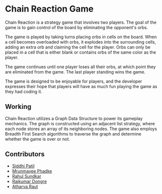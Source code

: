 # Chain Reaction Game
Chain Reaction is a strategy game that involves two players. The goal of the game is to gain control of the board by eliminating the opponent's orbs.

The game is played by taking turns placing orbs in cells on the board. When a cell becomes overloaded with orbs, it explodes into the surrounding cells, adding an extra orb and claiming the cell for the player. Orbs can only be placed in a cell that is either blank or contains orbs of the same color as the player.

The game continues until one player loses all their orbs, at which point they are eliminated from the game. The last player standing wins the game.

The game is designed to be enjoyable for players, and the developer expresses their hope that players will have as much fun playing the game as they had coding it.

## Working
Chain Reaction utilizes a Graph Data Structure to power its gameplay mechanics. The graph is constructed using an adjacent list strategy, where each node stores an array of its neighboring nodes. The game also employs Breadth First Search algorithms to traverse the graph and determine whether the game is over or not.

## Contributors
* [Siddhi Patil](https://github.com/Siddhi-Patil06)
* [Mrunmayee Phadke](https://github.com/Mrunmayee-762004)
* [Rahul Sundkar](https://github.com/RahulSundkar)
* [Rajkumar Dongre](https://github.com/rajkumardongre)
* [Atharva Raut](https://www.linkedin.com/in/atharva-raut-4b3296228/)
